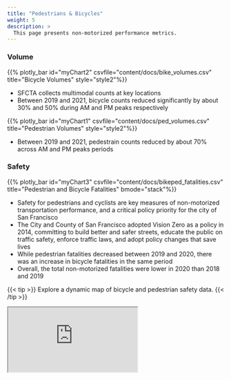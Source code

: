 ```yaml
---
title: "Pedestrians & Bicycles"
weight: 5
description: >
  This page presents non-motorized performance metrics.
---
```


### Volume

{{% plotly_bar id="myChart2" csvfile="content/docs/bike_volumes.csv" title="Bicycle Volumes" style="style2"%}}

* SFCTA collects multimodal counts at key locations
* Between 2019 and 2021, bicycle counts reduced significantly by about 30% and 50% during AM and PM peaks respectively

{{% plotly_bar id="myChart1" csvfile="content/docs/ped_volumes.csv" title="Pedestrian Volumes" style="style2"%}}

* Between 2019 and 2021, pedestrain counts reduced by about 70% across AM and PM peaks periods


### Safety

{{% plotly_bar id="myChart3" csvfile="content/docs/bikeped_fatalities.csv" title="Pedestrian and Bicycle Fatalities" bmode="stack"%}}

* Safety for pedestrians and cyclists are key measures of non-motorized transportation performance, and a critical policy priority for the city of San Francisco
* The City and County of San Francisco adopted Vision Zero as a policy in 2014, committing to build better and safer streets, educate the public on traffic safety, enforce traffic laws, and adopt policy changes that save lives
* While pedestrian fatalities decreased between 2019 and 2020, there was an increase in bicycle fatalities in the same period
* Overall, the total non-motorized fatalities were lower in 2020 than 2018 and 2019

{{< tip >}}
Explore a dynamic map of bicycle and pedestrian safety data.
{{< /tip >}}

<div id="wrap">
    <iframe id="scaled-frame" src="https://safety.sfcta.org/"></iframe>
</div>